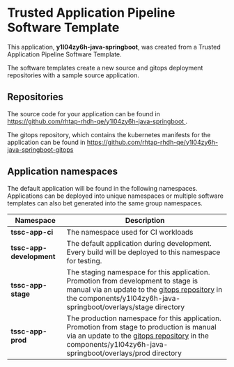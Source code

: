 # Trusted Application Pipeline Software Template

This application, **y1l04zy6h-java-springboot**, was created from a Trusted Application Pipeline Software Template.

The software templates create a new source and gitops deployment repositories with a sample source application. 

## Repositories

The source code for your application can be found in [https://github.com/rhtap-rhdh-qe/y1l04zy6h-java-springboot ](https://github.com/rhtap-rhdh-qe/y1l04zy6h-java-springboot ).
 
The gitops repository, which contains the kubernetes manifests for the application can be found in 
[https://github.com/rhtap-rhdh-qe/y1l04zy6h-java-springboot-gitops ](https://github.com/rhtap-rhdh-qe/y1l04zy6h-java-springboot-gitops ) 

## Application namespaces 

The default application will be found in the following namespaces. Applications can be deployed into unique namespaces or multiple software templates can also bet generated into the same group namespaces.  

|  Namespace   |  Description   |  
| -------- | -------- |
| **tssc-app-ci** | The namespace used for CI workloads |
| **tssc-app-development** | The default application during development. Every build will be deployed to this namespace for testing. |
| **tssc-app-stage** | The staging namespace for this application. Promotion from development to stage is manual via an update to the [gitops repository](https://github.com/rhtap-rhdh-qe/y1l04zy6h-java-springboot-gitops ) in the components/y1l04zy6h-java-springboot/overlays/stage directory |
| **tssc-app-prod** | The production namespace for this application. Promotion from stage to production is manual via an update to the [gitops repository](https://github.com/rhtap-rhdh-qe/y1l04zy6h-java-springboot-gitops ) in the components/y1l04zy6h-java-springboot/overlays/prod directory |